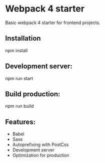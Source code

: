 # Webpack 4 starter

Basic webpack 4 starter for frontend projects.

## Installation
npm install

## Development server:
npm run start

## Build production:
npm run build

## Features:
- Babel
- Sass
- Autoprefixing with PostCss
- Development server
- Optimization for production 